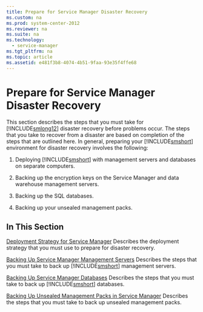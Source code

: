 ```yaml
---
title: Prepare for Service Manager Disaster Recovery
ms.custom: na
ms.prod: system-center-2012
ms.reviewer: na
ms.suite: na
ms.technology: 
  - service-manager
ms.tgt_pltfrm: na
ms.topic: article
ms.assetid: e481f3b8-4074-4b51-9faa-93e35f4ffe68
---
```

# Prepare for Service Manager Disaster Recovery
This section describes the steps that you must take for [!INCLUDE[smlong12](Token/smlong12_md.md)] disaster recovery before problems occur. The steps that you take to recover from a disaster are based on completion of the steps that are outlined here. In general, preparing your [!INCLUDE[smshort](Token/smshort_md.md)] environment for disaster recovery involves the following:

1.  Deploying [!INCLUDE[smshort](Token/smshort_md.md)] with management servers and databases on separate computers.

2.  Backing up the encryption keys on the Service Manager and data warehouse management servers.

3.  Backing up the SQL databases.

4.  Backing up your unsealed management packs.

## In This Section
[Deployment Strategy for Service Manager](Deployment-Strategy-for-Service-Manager.md)
Describes the deployment strategy that you must use to prepare for disaster recovery.

[Backing Up Service Manager Management Servers](Backing-Up-Service-Manager-Management-Servers.md)
Describes the steps that you must take to back up [!INCLUDE[smshort](Token/smshort_md.md)] management servers.

[Backing Up Service Manager Databases](Backing-Up-Service-Manager-Databases.md)
Describes the steps that you must take to back up [!INCLUDE[smshort](Token/smshort_md.md)] databases.

[Backing Up Unsealed Management Packs in Service Manager](Backing-Up-Unsealed-Management-Packs-in-Service-Manager.md)
Describes the steps that you must take to back up unsealed management packs.


